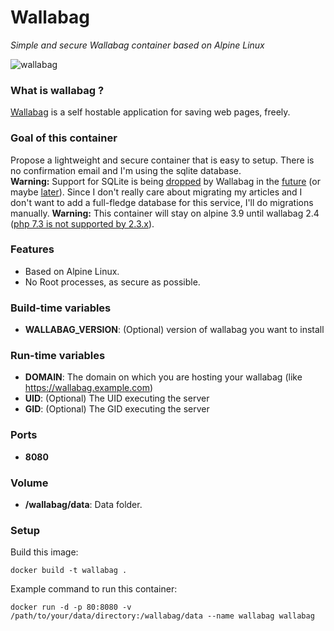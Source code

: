 Wallabag
========
*Simple and secure Wallabag container based on Alpine Linux*

![wallabag](wallabag.jpg)

### What is wallabag ?
[Wallabag](https://github.com/wallabag/wallabag) is a self hostable application for saving web pages, freely.

### Goal of this container
Propose a lightweight and secure container that is easy to setup. There is no confirmation email and I'm using the sqlite database.  
**Warning:** Support for SQLite is being [dropped](https://github.com/wallabag/wallabag/issues/2766) by Wallabag in the [future](https://github.com/wallabag/wallabag/issues/2766#issuecomment-352359471) (or maybe [later](https://github.com/wallabag/wallabag/issues/2766#issuecomment-490918115)). Since I don't really care about migrating my articles and I don't want to add a full-fledge database for this service, I'll do migrations manually.
**Warning:** This container will stay on alpine 3.9 until wallabag 2.4 ([php 7.3 is not supported by 2.3.x](https://github.com/wallabag/wallabag/issues/3899)).

### Features
- Based on Alpine Linux.
- No Root processes, as secure as possible.

### Build-time variables
- **WALLABAG_VERSION**: (Optional) version of wallabag you want to install

### Run-time variables
- **DOMAIN**: The domain on which you are hosting your wallabag (like https://wallabag.example.com)
- **UID**: (Optional) The UID executing the server
- **GID**: (Optional) The GID executing the server

### Ports
- **8080**

### Volume
- **/wallabag/data**: Data folder.

### Setup
Build this image:
```
docker build -t wallabag .
```
Example command to run this container:
```
docker run -d -p 80:8080 -v /path/to/your/data/directory:/wallabag/data --name wallabag wallabag
```
